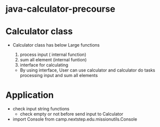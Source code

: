 # java-calculator-precourse

# Calculator class

- Calculator class has below Large functions
    1. process input ( internal function)
    2. sum all element (internal funtion)
    3. interface for calculating

    - By using interface, User can use calculator and calculator do tasks processing input and sum all elements

# Application

- check input string functions
    - check empty or not before send input to Calculator
- import Console from camp.nextstep.edu.missionutils.Console